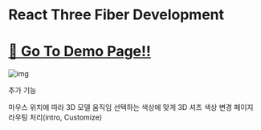 # React Three Fiber Development

# [:rocket: Go To Demo Page!!]()

![img]()

추가 기능

마우스 위치에 따라 3D 모델 움직임
선택하는 색상에 맞게 3D 셔츠 색상 변경
페이지 라우팅 처리(intro, Customize)
